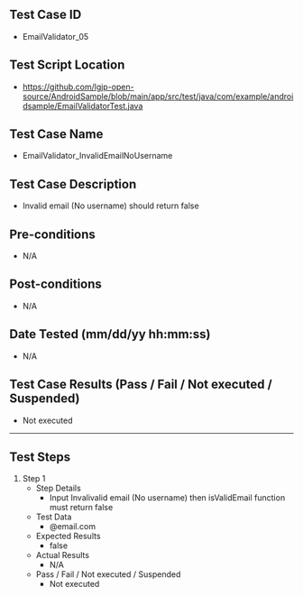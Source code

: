 ## Test Case ID
* EmailValidator_05
## Test Script Location
* https://github.com/lgjp-open-source/AndroidSample/blob/main/app/src/test/java/com/example/androidsample/EmailValidatorTest.java
## Test Case Name
* EmailValidator_InvalidEmailNoUsername
## Test Case Description
* Invalid email (No username) should return false
## Pre-conditions
* N/A
## Post-conditions
* N/A
## Date Tested (mm/dd/yy hh:mm:ss)
* N/A
## Test Case Results (Pass / Fail / Not executed / Suspended)
* Not executed
---
## Test Steps
1. Step 1
	* Step Details
		* Input Invalivalid email (No username) then isValidEmail function must return false
	* Test Data
		* @email.com
	* Expected Results
		* false
	* Actual Results
		* N/A
	* Pass / Fail / Not executed / Suspended
		* Not executed
